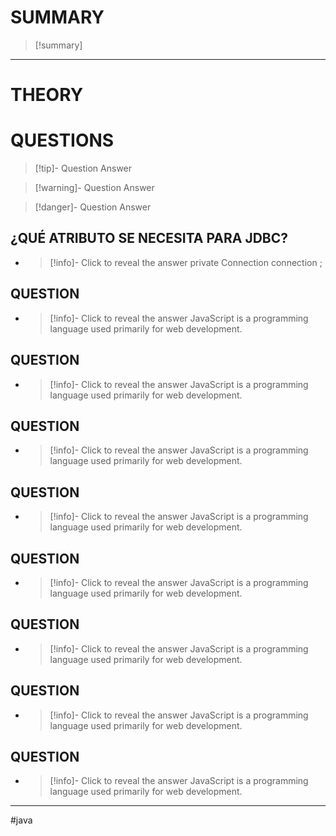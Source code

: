 # SUMMARY
> [!summary]
> 
- - - 

# THEORY


# QUESTIONS
> [!tip]- Question
> Answer

> [!warning]- Question
> Answer

> [!danger]- Question
> Answer
## ¿QUÉ ATRIBUTO SE NECESITA PARA JDBC?
  - > [!info]- Click to reveal the answer
	private Connection connection ;
## QUESTION
  - > [!info]- Click to reveal the answer
    JavaScript is a programming language used primarily for web development.
## QUESTION
  - > [!info]- Click to reveal the answer
    JavaScript is a programming language used primarily for web development.
## QUESTION
  - > [!info]- Click to reveal the answer
    JavaScript is a programming language used primarily for web development.
## QUESTION
  - > [!info]- Click to reveal the answer
    JavaScript is a programming language used primarily for web development.
## QUESTION
  - > [!info]- Click to reveal the answer
    JavaScript is a programming language used primarily for web development.
## QUESTION
  - > [!info]- Click to reveal the answer
    JavaScript is a programming language used primarily for web development.
## QUESTION
  - > [!info]- Click to reveal the answer
    JavaScript is a programming language used primarily for web development.
## QUESTION
  - > [!info]- Click to reveal the answer
    JavaScript is a programming language used primarily for web development.

- - - 
#java 